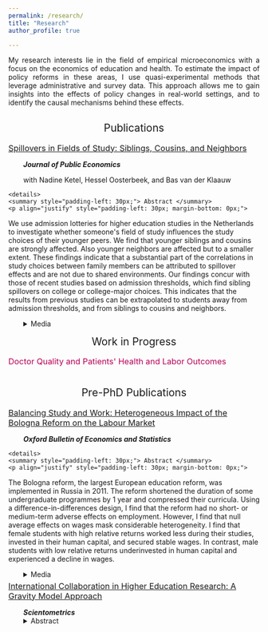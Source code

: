 ```yaml
---
permalink: /research/
title: "Research"
author_profile: true

---
```


<p align="justify">  
My research interests lie in the field of empirical microeconomics with a focus on the economics of education and health. To estimate the impact of policy reforms in these areas, I use quasi-experimental methods that leverage administrative and survey data. This approach allows me to gain insights into the effects of policy changes in real-world settings, and to identify the causal mechanisms behind these effects. 
</p>


<h2 style="margin-top: 30px; font-weight: normal; text-align: center;">Publications</h2>

<div style="padding-left: 0px;"> 
  
  <h3 style="margin-top: 7.5px; margin-bottom: 5px; font-weight: normal;"><a href="https://stnavdeev.github.io/Spillovers.pdf">Spillovers in Fields of Study: Siblings, Cousins, and Neighbors</a></h3> 
  <p style="margin-bottom: 0; padding-left: 30px;"> <i><b>Journal of Public Economics</b></i></p>
  <p style="margin-bottom: 0; padding-left: 30px;">with Nadine Ketel, Hessel Oosterbeek, and Bas van der Klaauw</p>

    <details>
    <summary style="padding-left: 30px;"> Abstract </summary>
    <p align="justify" style="padding-left: 30px; margin-bottom: 0px;">  
We use admission lotteries for higher education studies in the Netherlands to investigate whether someone's field of study influences the study choices of their younger peers. We find that younger siblings and cousins are strongly affected. Also younger neighbors are affected but to a smaller extent. These findings indicate that a substantial part of the correlations in study choices between family members can be attributed to spillover effects and are not due to shared environments. Our findings concur with those of recent studies based on admission thresholds, which find sibling spillovers on college or college-major choices. This indicates that the results from previous studies can be extrapolated to students away from admission thresholds, and from siblings to cousins and neighbors.
    </p>
  </details>
  
  <details>
    <summary style="padding-left: 30px;"> Media </summary>
    <p align="justify" style="padding-left: 30px; margin-top: 0px;">
      <a href="https://cepr.org/voxeu/columns/peer-effects-field-study-choices">VoxEU</a>, <a href="https://ase.uva.nl/content/news/2024/09/spillover-effects-when-choosing-a-field-of-study.html">Amsterdam School of Economics</a>
    </p>
  </details>



<h2 style="margin-top: 15px; font-weight: normal; text-align: center;">Work in Progress</h2>

<div style="padding-left: 0px;"> 
<h3 style="margin-top: 5px; color: #b80057;font-weight: normal;">Doctor Quality and Patients' Health and Labor Outcomes</h3>
</div>


<h2 style="margin-top: 40px; font-weight: normal; text-align: center;">Pre-PhD Publications</h2>

<div style="padding-left: 00px;"> 
    <h3 style="margin-top: 5px; margin-bottom: 5px; font-weight: normal;"><a href="https://stnavdeev.github.io/Avdeev_Bologna.pdf">Balancing Study and Work: Heterogeneous Impact of the Bologna Reform on the Labour Market</a></h3>
  <p style="margin-bottom: 0; padding-left: 30px;"><b><i>Oxford Bulletin of Economics and Statistics</i></b></p>

    <details>
    <summary style="padding-left: 30px;"> Abstract </summary>
    <p align="justify" style="padding-left: 30px; margin-bottom: 0px;">  
The Bologna reform, the largest European education reform, was implemented in Russia in 2011. The reform shortened the duration of some undergraduate programmes by 1 year and compressed their curricula. Using a difference-in-differences design, I find that the reform had no short- or medium-term adverse effects on employment. However, I find that null average effects on wages mask considerable heterogeneity. I find that female students with high relative returns worked less during their studies, invested in their human capital, and secured stable wages. In contrast, male students with low relative returns underinvested in human capital and experienced a decline in wages.
    </p>
  </details>
  
  <details>
    <summary style="padding-left: 30px;"> Media </summary>
    <p align="justify" style="padding-left: 30px; margin-top: 0px;">
      <a href="https://iq.hse.ru/en/news/480499696.html">IQ.hse</a>
    </p>
  </details>
  

  <h3 style="margin-top: 5px; margin-bottom: 5px; font-weight: normal;"><a href="https://www.stnavdeev.com/Avdeev_Collaboration.pdf">International Collaboration in Higher Education Research: A Gravity Model Approach</a></h3>
  <p style="margin-bottom: 0; padding-left: 30px;"><b><i>Scientometrics</i></b></p>
  <details>
      <summary style="padding-left: 30px;"> Abstract </summary>
      <p align="justify" style="padding-left: 30px; margin-bottom: 0px;">  
Although geographical distance has become less relevant in co–authorship for monodisciplinary fields such as economics, mathematics, and physics, little is known about international collaboration in multidisciplinary fields such as higher education. This paper studies collaboration patterns in higher education research using the Scopus database with the application of the gravity model. The results show that the intensity of collaboration is negatively associated with geographical distance and positively associated with linguistic commonality but these findings differ significantly between various world regions. European scholars appear to give preference to linguistically proximate partners over geographical neighbours. Although English is the lingua franca in science, language is not a significant factor for the formation of collaboration for North American and Asian researchers. These findings have policy implications for fostering multidisciplinary research in international partnerships.
       </p>
  </details>
 </div>
